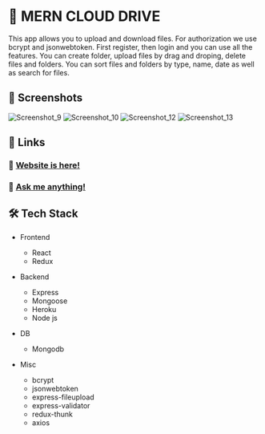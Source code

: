 # 📸 MERN CLOUD DRIVE
This app allows you to upload and download files. For authorization we use bcrypt and jsonwebtoken. First register, then login and you can use all the features. You can create folder, upload files by drag and droping, delete files and folders. You can sort files and folders by type, name, date as well as search for files.
## 🔗 Screenshots
![Screenshot_9](https://user-images.githubusercontent.com/102408475/185778530-433ca455-8f3a-4b4b-ac4f-8982d067e272.jpg)
![Screenshot_10](https://user-images.githubusercontent.com/102408475/185778553-50152de1-1e29-4812-a773-2e06aab7babd.jpg)
![Screenshot_12](https://user-images.githubusercontent.com/102408475/185778558-eba1f596-7386-4636-8eb7-5ed028459d24.jpg)
![Screenshot_13](https://user-images.githubusercontent.com/102408475/185778560-4fd68ad6-ff9b-448c-bdd8-8b8c053de3e0.jpg)

## 🔗 Links

### 🥳 [Website is here!](https://drive-react-mern.herokuapp.com/)

### 📧 <a href="mailto:serrbian@gmail.com">Ask me anything!</a>




## 🛠️ Tech Stack

- Frontend

  - React
  - Redux

 

- Backend

  - Express
  - Mongoose
  - Heroku
  - Node js

- DB

  - Mongodb
  

- Misc
  - bcrypt
  - jsonwebtoken
  - express-fileupload
  - express-validator
  - redux-thunk
  - axios


